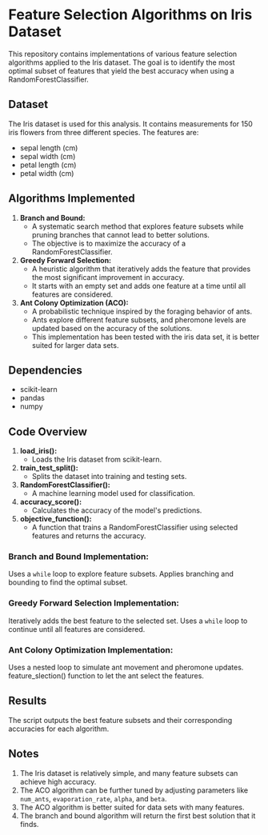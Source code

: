 # Feature Selection Algorithms on Iris Dataset

This repository contains implementations of various feature selection algorithms applied to the Iris dataset. The goal is to identify the most optimal subset of features that yield the best accuracy when using a RandomForestClassifier.

## Dataset

The Iris dataset is used for this analysis. It contains measurements for 150 iris flowers from three different species. The features are:

-   sepal length (cm)
-   sepal width (cm)
-   petal length (cm)
-   petal width (cm)

## Algorithms Implemented

1.  **Branch and Bound:**
    - A systematic search method that explores feature subsets while pruning branches that cannot lead to better solutions.
    - The objective is to maximize the accuracy of a RandomForestClassifier.
2.  **Greedy Forward Selection:**
    - A heuristic algorithm that iteratively adds the feature that provides the most significant improvement in accuracy.
    - It starts with an empty set and adds one feature at a time until all features are considered.
3.  **Ant Colony Optimization (ACO):**
    - A probabilistic technique inspired by the foraging behavior of ants.
    - Ants explore different feature subsets, and pheromone levels are updated based on the accuracy of the solutions.
    - This implementation has been tested with the iris data set, it is better suited for larger data sets.

## Dependencies

-   scikit-learn
-   pandas
-   numpy

## Code Overview
1. **load_iris():**
   - Loads the Iris dataset from scikit-learn.
2. **train_test_split():**
   - Splits the dataset into training and testing sets.
3. **RandomForestClassifier():**
   - A machine learning model used for classification.
4. **accuracy_score():**
   - Calculates the accuracy of the model's predictions.
5. **objective_function():**
   - A function that trains a RandomForestClassifier using selected features and returns the accuracy.

### Branch and Bound Implementation:
 Uses a `while` loop to explore feature subsets.
 Applies branching and bounding to find the optimal subset.
### Greedy Forward Selection Implementation:
 Iteratively adds the best feature to the selected set.
 Uses a `while` loop to continue until all features are considered.
### Ant Colony Optimization Implementation:
Uses a nested loop to simulate ant movement and pheromone updates.
feature_slection() function to let the ant select the features.

## Results
The script outputs the best feature subsets and their corresponding accuracies for each algorithm.

## Notes
1. The Iris dataset is relatively simple, and many feature subsets can achieve high accuracy.
2. The ACO algorithm can be further tuned by adjusting parameters like `num_ants`, `evaporation_rate`, `alpha`, and `beta`.
3. The ACO algorithm is better suited for data sets with many features.
4. The branch and bound algorithm will return the first best solution that it finds.
